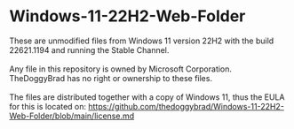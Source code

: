 # Windows-11-22H2-Web-Folder
These are unmodified files from Windows 11 version 22H2 with the build 22621.1194 and running the Stable Channel.
<br>
<br>
Any file in this repository is owned by Microsoft Corporation. TheDoggyBrad has no right or ownership to these files.
<br>
<br>
The files are distributed together with a copy of Windows 11, thus the EULA for this is located on: https://github.com/thedoggybrad/Windows-11-22H2-Web-Folder/blob/main/license.md
